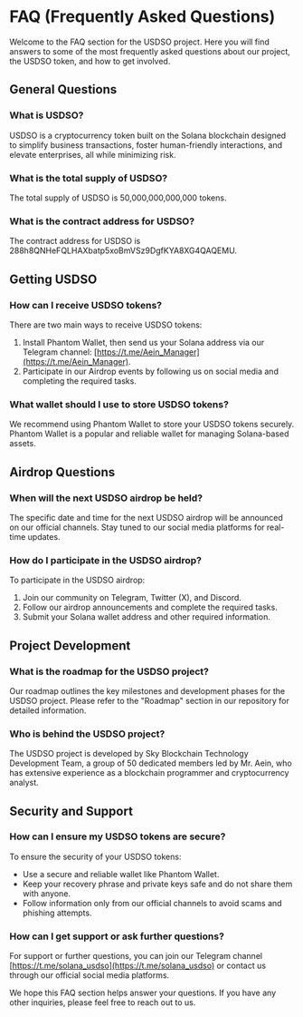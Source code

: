 # FAQ (Frequently Asked Questions)

Welcome to the FAQ section for the USDSO project. Here you will find answers to some of the most frequently asked questions about our project, the USDSO token, and how to get involved.

## General Questions

### What is USDSO?
USDSO is a cryptocurrency token built on the Solana blockchain designed to simplify business transactions, foster human-friendly interactions, and elevate enterprises, all while minimizing risk.

### What is the total supply of USDSO?
The total supply of USDSO is 50,000,000,000,000 tokens.

### What is the contract address for USDSO?
The contract address for USDSO is 288h8QNHeFQLHAXbatp5xoBmVSz9DgfKYA8XG4QAQEMU.

## Getting USDSO

### How can I receive USDSO tokens?
There are two main ways to receive USDSO tokens:
1. Install Phantom Wallet, then send us your Solana address via our Telegram channel: [https://t.me/Aein_Manager](https://t.me/Aein_Manager).
2. Participate in our Airdrop events by following us on social media and completing the required tasks.

### What wallet should I use to store USDSO tokens?
We recommend using Phantom Wallet to store your USDSO tokens securely. Phantom Wallet is a popular and reliable wallet for managing Solana-based assets.

## Airdrop Questions

### When will the next USDSO airdrop be held?
The specific date and time for the next USDSO airdrop will be announced on our official channels. Stay tuned to our social media platforms for real-time updates.

### How do I participate in the USDSO airdrop?
To participate in the USDSO airdrop:
1. Join our community on Telegram, Twitter (X), and Discord.
2. Follow our airdrop announcements and complete the required tasks.
3. Submit your Solana wallet address and other required information.

## Project Development

### What is the roadmap for the USDSO project?
Our roadmap outlines the key milestones and development phases for the USDSO project. Please refer to the "Roadmap" section in our repository for detailed information.

### Who is behind the USDSO project?
The USDSO project is developed by Sky Blockchain Technology Development Team, a group of 50 dedicated members led by Mr. Aein, who has extensive experience as a blockchain programmer and cryptocurrency analyst.

## Security and Support

### How can I ensure my USDSO tokens are secure?
To ensure the security of your USDSO tokens:
- Use a secure and reliable wallet like Phantom Wallet.
- Keep your recovery phrase and private keys safe and do not share them with anyone.
- Follow information only from our official channels to avoid scams and phishing attempts.

### How can I get support or ask further questions?
For support or further questions, you can join our Telegram channel [https://t.me/solana_usdso](https://t.me/solana_usdso) or contact us through our official social media platforms.

We hope this FAQ section helps answer your questions. If you have any other inquiries, please feel free to reach out to us.
